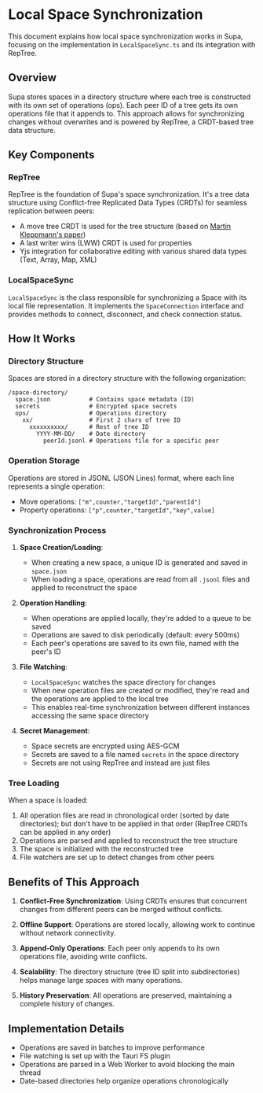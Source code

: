 # Local Space Synchronization

This document explains how local space synchronization works in Supa, focusing on the implementation in `LocalSpaceSync.ts` and its integration with RepTree.

## Overview

Supa stores spaces in a directory structure where each tree is constructed with its own set of operations (ops). Each peer ID of a tree gets its own operations file that it appends to. This approach allows for synchronizing changes without overwrites and is powered by RepTree, a CRDT-based tree data structure.

## Key Components

### RepTree

RepTree is the foundation of Supa's space synchronization. It's a tree data structure using Conflict-free Replicated Data Types (CRDTs) for seamless replication between peers:

- A move tree CRDT is used for the tree structure (based on [Martin Kleppmann's paper](https://martin.kleppmann.com/papers/move-op.pdf))
- A last writer wins (LWW) CRDT is used for properties
- Yjs integration for collaborative editing with various shared data types (Text, Array, Map, XML)

### LocalSpaceSync

`LocalSpaceSync` is the class responsible for synchronizing a Space with its local file representation. It implements the `SpaceConnection` interface and provides methods to connect, disconnect, and check connection status.

## How It Works

### Directory Structure

Spaces are stored in a directory structure with the following organization:

```
/space-directory/
  space.json           # Contains space metadata (ID)
  secrets              # Encrypted space secrets
  ops/                 # Operations directory
    xx/                # First 2 chars of tree ID
      xxxxxxxxxx/      # Rest of tree ID
        YYYY-MM-DD/    # Date directory
          peerId.jsonl # Operations file for a specific peer
```

### Operation Storage

Operations are stored in JSONL (JSON Lines) format, where each line represents a single operation:

- Move operations: `["m",counter,"targetId","parentId"]`
- Property operations: `["p",counter,"targetId","key",value]`

### Synchronization Process

1. **Space Creation/Loading**:
   - When creating a new space, a unique ID is generated and saved in `space.json`
   - When loading a space, operations are read from all `.jsonl` files and applied to reconstruct the space

2. **Operation Handling**:
   - When operations are applied locally, they're added to a queue to be saved
   - Operations are saved to disk periodically (default: every 500ms)
   - Each peer's operations are saved to its own file, named with the peer's ID

3. **File Watching**:
   - `LocalSpaceSync` watches the space directory for changes
   - When new operation files are created or modified, they're read and the operations are applied to the local tree
   - This enables real-time synchronization between different instances accessing the same space directory

4. **Secret Management**:
   - Space secrets are encrypted using AES-GCM
   - Secrets are saved to a file named `secrets` in the space directory
   - Secrets are not using RepTree and instead are just files

### Tree Loading

When a space is loaded:

1. All operation files are read in chronological order (sorted by date directories); but don't have to be applied in that order (RepTree CRDTs can be applied in any order)
2. Operations are parsed and applied to reconstruct the tree structure
3. The space is initialized with the reconstructed tree
4. File watchers are set up to detect changes from other peers

## Benefits of This Approach

1. **Conflict-Free Synchronization**: Using CRDTs ensures that concurrent changes from different peers can be merged without conflicts.

2. **Offline Support**: Operations are stored locally, allowing work to continue without network connectivity.

3. **Append-Only Operations**: Each peer only appends to its own operations file, avoiding write conflicts.

4. **Scalability**: The directory structure (tree ID split into subdirectories) helps manage large spaces with many operations.

5. **History Preservation**: All operations are preserved, maintaining a complete history of changes.

## Implementation Details

- Operations are saved in batches to improve performance
- File watching is set up with the Tauri FS plugin
- Operations are parsed in a Web Worker to avoid blocking the main thread
- Date-based directories help organize operations chronologically
